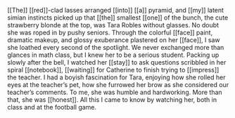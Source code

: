 [[The]] [[red]]-clad lasses arranged [[into]] [[a]] pyramid, and [[my]] latent simian instincts picked up that [[the]] smallest [[one]] of the bunch, the cute strawberry blonde at the top, was Tara Robles without glasses. No doubt she was roped in by pushy seniors. Through the colorful [[face]] paint, dramatic makeup, and glossy exuberance plastered on her [[face]], I saw she loathed every second of the spotlight. We never exchanged more than glances in math class, but I knew her to be a serious student. Packing up slowly after the bell, I watched her [[stay]] to ask questions scribbled in her spiral [[notebook]], [[waiting]] for Catherine to finish trying to [[impress]] the teacher. I had a boyish fascination for Tara, enjoying how she rolled her eyes at the teacher’s pet, how she furrowed her brow as she considered our teacher’s comments. To me, she was humble and hardworking. More than that, she was [[honest]]. All this I came to know by watching her, both in class and at the football game.